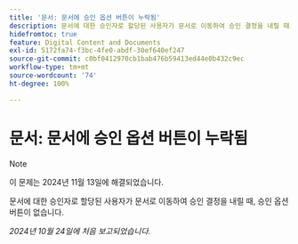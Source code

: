 ```yaml
---
title: '문서: 문서에 승인 옵션 버튼이 누락됨'
description: 문서에 대한 승인자로 할당된 사용자가 문서로 이동하여 승인 결정을 내릴 때, 승인 옵션 버튼이 없습니다.
hidefromtoc: true
feature: Digital Content and Documents
exl-id: 5172fa74-f3bc-4fe0-abdf-30ef640ef247
source-git-commit: c0bf0412970cb1bab476b59413ed44e0b432c9ec
workflow-type: tm+mt
source-wordcount: '74'
ht-degree: 100%

---
```


# 문서: 문서에 승인 옵션 버튼이 누락됨

>[!NOTE]
>
>이 문제는 2024년 11월 13일에 해결되었습니다.

문서에 대한 승인자로 할당된 사용자가 문서로 이동하여 승인 결정을 내릴 때, 승인 옵션 버튼이 없습니다.

_2024년 10월 24일에 처음 보고되었습니다._
